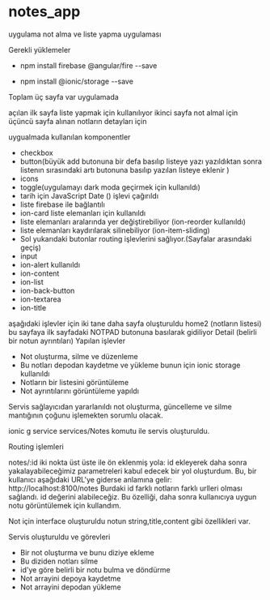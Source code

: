 # notes_app

uygulama not alma ve liste yapma uygulaması

Gerekli yüklemeler
* npm install firebase @angular/fire --save

* npm install @ionic/storage --save





Toplam üç sayfa var uygulamada

açılan ilk sayfa  liste yapmak için kullanılıyor
ikinci sayfa not almal için
üçüncü sayfa alınan notların detayları için

uygualmada kullanılan komponentler

* checkbox
* button(büyük add butonuna bir defa basılıp listeye yazı yazıldıktan sonra listenın sırasındaki artı butonuna basılıp yazılan listeye eklenir )
* icons
* toggle(uygulamayı dark moda geçirmek için kullanıldı)
* tarih için JavaScript Date () işlevi çağırıldı
* liste firebase ile bağlantılı
* ion-card liste elemanları için kullanıldı
* liste elemanları aralarında yer değiştirebiliyor (ion-reorder kullanıldı)
* liste elemanları kaydırılarak silinebiliyor (ion-item-sliding)
* Sol yukarıdaki butonlar routing işlevlerini sağlıyor.(Sayfalar arasındaki geçiş)
* input 
* ion-alert kullanıldı
* ion-content
* ion-list
* ion-back-button
* ion-textarea
* ion-title



aşağıdaki işlevler için iki tane daha sayfa oluşturuldu
home2 (notların listesi) bu sayfaya ilk sayfadaki NOTPAD butonuna basılarak gidiliyor
Detail (belirli bir notun ayrıntıları)
Yapılan işlevler
* Not oluşturma, silme ve düzenleme
* Bu notları depodan kaydetme ve yükleme bunun için ionic storage kullanıldı
* Notların bir listesini görüntüleme
* Not ayrıntılarını görüntüleme yapıldı





Servis sağlayıcıdan yararlanıldı not oluşturma, güncelleme ve silme mantığının çoğunu işlemekten sorumlu olacak.


ionic g service services/Notes komutu ile servis oluşturuldu.


Routing işlemleri

notes/:id iki nokta üst üste ile ön eklenmiş yola: id ekleyerek daha sonra yakalayabileceğimiz parametreleri kabul edecek bir yol oluşturdum.
Bu, bir kullanıcı aşağıdaki URL'ye giderse anlamına gelir:
http://localhost:8100/notes
Burdaki id farklı notların farklı urlleri olması sağlandı. id değerini alabileceğiz. Bu özelliği, daha sonra kullanıcıya uygun notu görüntülemek için kullandım.





Not için interface oluşturuldu notun string,title,content gibi özellikleri var.


Servis oluşturuldu ve görevleri
* Bir not oluşturma ve bunu diziye ekleme
* Bu diziden notları silme
* id'ye göre belirli bir notu bulma ve döndürme
* Not arrayini depoya kaydetme
* Not arrayini depodan yükleme





